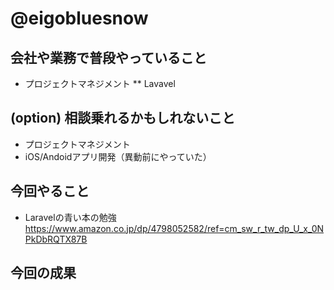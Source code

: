 # @eigobluesnow

## 会社や業務で普段やっていること

* プロジェクトマネジメント
** Lavavel 

## (option) 相談乗れるかもしれないこと

* プロジェクトマネジメント
* iOS/Andoidアプリ開発（異動前にやっていた）

## 今回やること

* Laravelの青い本の勉強
https://www.amazon.co.jp/dp/4798052582/ref=cm_sw_r_tw_dp_U_x_0NPkDbRQTX87B

## 今回の成果
